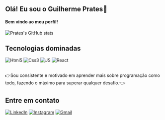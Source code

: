 ## Olá! Eu sou o Guilherme Prates👋
#### Bem vindo ao meu perfil!
![Prates's GitHub stats](https://github-readme-stats.vercel.app/api?username=Prates14&show_icons=true&theme=transparent)

## Tecnologias dominadas
<div style= "display: inline-block" >
  <img aling="center" alt="Html5" src="https://img.shields.io/badge/HTML5-E34F26?style=for-the-badge&logo=html5&logoColor=white">
  <img aling="center" alt="Css3" src="https://img.shields.io/badge/CSS3-1572B6?style=for-the-badge&logo=css3&logoColor=white">
  <img aling="center" alt="JS" src="https://img.shields.io/badge/JavaScript-F7DF1E?style=for-the-badge&logo=javascript&logoColor=black">
  <img aling="center" alt="React" src="https://img.shields.io/badge/React-20232A?style=for-the-badge&logo=react&logoColor=61DAFB">
</div></br></br>

👉Sou consistente e motivado em aprender mais sobre programação como todo, fazendo o máximo para superar qualquer desafio.👈

## Entre em contato


[![LinkedIn](https://img.shields.io/badge/LinkedIn-000?style=for-the-badge&logo=linkedin&logoColor=0E76A8&color=cfcfcf)](www.linkedin.com/in/guilherme-prates-931514250)
[![Instagram](https://img.shields.io/badge/Instagram-000?style=for-the-badge&logo=instagram&color=cfcfcf)](https://www.instagram.com/guilherme_p.d.s)
[![Gmail](https://img.shields.io/badge/Gmail-000?style=for-the-badge&logo=gmail&color=cfcfcf)](+55(31)99340-1281)